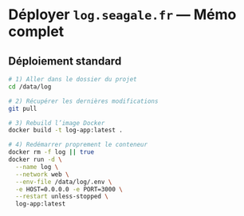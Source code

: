 # Déployer `log.seagale.fr` — Mémo complet

## Déploiement standard

~~~bash
# 1) Aller dans le dossier du projet
cd /data/log

# 2) Récupérer les dernières modifications
git pull

# 3) Rebuild l’image Docker
docker build -t log-app:latest .

# 4) Redémarrer proprement le conteneur
docker rm -f log || true
docker run -d \
  --name log \
  --network web \
  --env-file /data/log/.env \
  -e HOST=0.0.0.0 -e PORT=3000 \
  --restart unless-stopped \
  log-app:latest
  